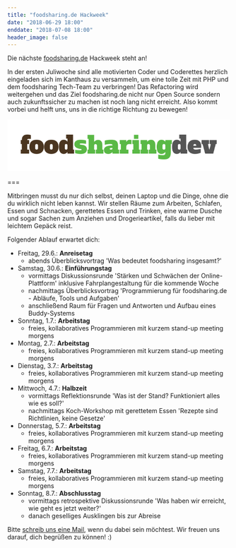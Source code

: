 ```yaml
---
title: "foodsharing.de Hackweek"
date: "2018-06-29 18:00"
enddate: "2018-07-08 18:00"
header_image: false
---
```


Die nächste [foodsharing.de](https://foodsharing.de) Hackweek steht an!

In der ersten Juliwoche sind alle motivierten Coder und Coderettes herzlich eingeladen sich im Kanthaus zu versammeln, um eine tolle Zeit mit PHP und dem foodsharing Tech-Team zu verbringen! Das Refactoring wird weitergehen und das Ziel foodsharing.de nicht nur Open Source sondern auch zukunftssicher zu machen ist noch lang nicht erreicht. Also kommt vorbei und helft uns, uns in die richtige Richtung zu bewegen!

![](fsdedevlogo.png)

===

Mitbringen musst du nur dich selbst, deinen Laptop und die Dinge, ohne die du wirklich nicht leben kannst. Wir stellen Räume zum Arbeiten, Schlafen, Essen und Schnacken, gerettetes Essen und Trinken, eine warme Dusche und sogar Sachen zum Anziehen und Drogerieartikel, falls du lieber mit leichtem Gepäck reist.

Folgender Ablauf erwartet dich:
* Freitag, 29.6.: **Anreisetag**
  - abends Überblicksvortrag 'Was bedeutet foodsharing insgesamt?'
* Samstag, 30.6.: **Einführungstag**
  - vormittags Diskussionsrunde 'Stärken und Schwächen der Online-Plattform' inklusive Fahrplangestaltung für die kommende Woche
  - nachmittags Überblicksvortrag 'Programmierung für foodsharing.de - Abläufe, Tools und Aufgaben'
  - anschließend Raum für Fragen und Antworten und Aufbau eines Buddy-Systems
* Sonntag, 1.7.: **Arbeitstag**
  - freies, kollaboratives Programmieren mit kurzem stand-up meeting morgens
* Montag, 2.7.: **Arbeitstag**
  - freies, kollaboratives Programmieren mit kurzem stand-up meeting morgens
* Dienstag, 3.7.: **Arbeitstag**
  - freies, kollaboratives Programmieren mit kurzem stand-up meeting morgens
* Mittwoch, 4.7.: **Halbzeit**
  - vormittags Reflektionsrunde 'Was ist der Stand? Funktioniert alles wie es soll?'
  - nachmittags Koch-Workshop mit gerettetem Essen 'Rezepte sind Richtlinien, keine Gesetze'
* Donnerstag, 5.7.: **Arbeitstag**
  - freies, kollaboratives Programmieren mit kurzem stand-up meeting morgens
* Freitag, 6.7.: **Arbeitstag**
  - freies, kollaboratives Programmieren mit kurzem stand-up meeting morgens
* Samstag, 7.7.: **Arbeitstag**
  - freies, kollaboratives Programmieren mit kurzem stand-up meeting morgens
* Sonntag, 8.7.: **Abschlusstag**
  - vormittags retrospektive Diskussionsrunde 'Was haben wir erreicht, wie geht es jetzt weiter?'
  - danach geselliges Ausklingen bis zur Abreise

Bitte [schreib uns eine Mail](mailto:hello@kanthaus.online), wenn du dabei sein möchtest. Wir freuen uns darauf, dich begrüßen zu können! :)
